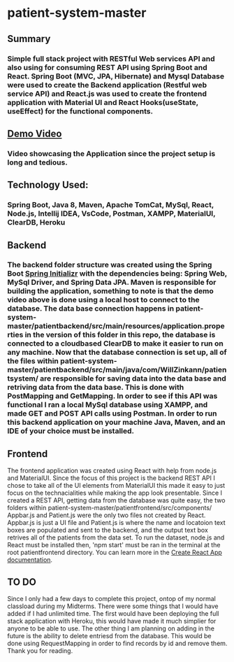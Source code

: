 # patient-system-master
## Summary
### Simple full stack project with RESTful Web services API and also using for consuming REST API using Spring Boot and React. Spring Boot (MVC, JPA, Hibernate) and Mysql Database were used to create the Backend application (Restful web service API) and React.js was used to create the frontend application with Material UI and React Hooks(useState, useEffect) for the functional components.
## [Demo Video](https://youtu.be/hL0TMtTsIB8)
### Video showcasing the Application since the project setup is long and tedious.
## Technology Used:
### Spring Boot, Java 8, Maven, Apache TomCat, MySql, React, Node.js, Intellij IDEA, VsCode, Postman, XAMPP, MaterialUI, ClearDB, Heroku
## Backend
### The backend folder structure was created using the Spring Boot [Spring Initializr](https://start.spring.io/) with the dependencies being: Spring Web, MySql Driver, and Spring Data JPA. Maven is responsible for building the application, something to note is that the demo video above is done using a local host to connect to the database. The data base connection happens in patient-system-master/patientbackend/src/main/resources/application.properties in the version of this folder in this repo, the database is connected to a cloudbased ClearDB to make it easier to run on any machine. Now that the database connection is set up, all of the files within patient-system-master/patientbackend/src/main/java/com/WillZinkann/patientsystem/ are responsible for saving data into the data base and retriving data from the data base. This is done with PostMapping and GetMapping. In order to see if this API was functional I ran a local MySql database using XAMPP, and made GET and POST API calls using Postman. In order to run this backend application on your machine Java, Maven, and an IDE of your choice must be installed.
## Frontend
The frontend application was created using React with help from node.js and MaterialUI. Since the focus of this project is the backend REST API I chose to take all of the UI elements from MaterialUI this made it easy to just focus on the technacialities while making the app look presentable. Since I created a REST API, getting data from the database was quite easy, the two folders within patient-system-master/patientfrontend/src/components/ Appbar.js and Patient.js were the only two files not created by React. Appbar.js is just a UI file and Patient.js is where the name and locatoion text boxes are populated and sent to the backend, and the output text box retrives all of the patients from the data set. To run the dataset, node.js and React must be installed then, 'npm start' must be ran in the terminal at the root patientfrontend directory. You can learn more in the [Create React App documentation](https://create-react-app.dev/docs/getting-started/).
## TO DO
Since I only had a few days to complete this project, ontop of my normal classload during my Midterms. There were some things that I would have added if I had unlimited time. The first would have been deploying the full stack application with Heroku, this would have made it much simplier for anyone to be able to use.
The other thing I am planning on adding in the future is the ability to delete entriesd from the database. This would be done using RequestMapping in order to find records by id and remove them.
Thank you for reading.
